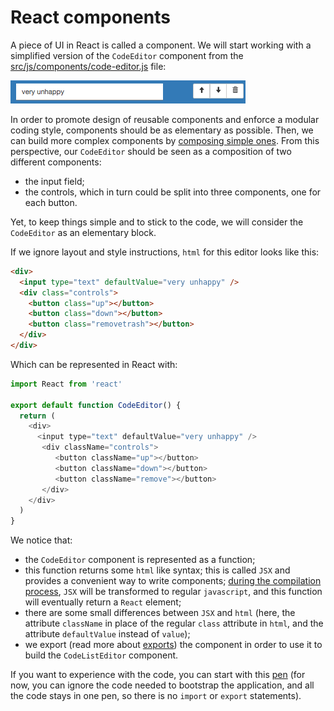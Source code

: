 # React components

A piece of UI in React is called a component. We will start working with a simplified version of the `CodeEditor` component from the [src/js/components/code-editor.js](https://github.com/InseeFr/Pogues/blob/master/src/js/components/code-editor.js) file:

![code editor component](../img/code-editor.png)

In order to promote design of reusable components and enforce a modular coding style, components should be as elementary as possible. Then, we can build more complex components by [composing simple ones](./combining-components.md). From this perspective, our `CodeEditor` should be seen as a composition of two different components:
- the input field;
- the controls, which in turn could be split into three components, one for each button.

Yet, to keep things simple and to stick to the code, we will consider the `CodeEditor` as an elementary block.

If we ignore layout and style instructions, `html` for this editor looks like this:

```html
<div>
  <input type="text" defaultValue="very unhappy" />
  <div class="controls">
    <button class="up"></button>
    <button class="down"></button>
    <button class="removetrash"></button>
  </div>
</div>
```

Which can be represented in React with:

```javascript
import React from 'react'

export default function CodeEditor() {
  return (
    <div>
      <input type="text" defaultValue="very unhappy" />
       <div className="controls">
          <button className="up"></button>
          <button className="down"></button>
          <button className="remove"></button>
       </div>
    </div>
  )
}
```

We notice that:
- the `CodeEditor` component is represented as a function;
- this function returns some `html` like syntax; this is called `JSX` and provides a convenient way to write components; [during the compilation process](/doc/implementation-details/build-process.md), `JSX` will be transformed to regular `javascript`, and this function will eventually return a `React` element;
- there are some small differences between `JSX` and `html` (here, the attribute `className` in place of the regular `class` attribute in `html`, and the attribute `defaultValue` instead of `value`);
- we export (read more about [exports](/doc/javascript/syntax.md#export-and-import)) the component in order to use it to build the `CodeListEditor` component.

If you want to experience with the code, you can start with this [pen](http://codepen.io/BoogalooJB/pen/PWJOEP) (for now, you can ignore the code needed to bootstrap the application, and all the code stays in one pen, so there is no `import` or `export` statements).

<!-- Add script to embed codepens -->
<script async src="https://production-assets.codepen.io/assets/embed/ei.js"></script>
<p
  data-height="434"
  data-theme-id="dark"
  data-slug-hash="PWJOEP"
  data-default-tab="js,result"
  data-user="BoogalooJB"
  data-embed-version="2"
  data-pen-title="React and Redux within Pogues"
  class="codepen" />


<!-- pen content
//bootstrap the application (you can ignore this for now)
ReactDOM.render(
  <CodeEditor />,
  document.getElementById('base')
);


function CodeEditor() {
  return (
    <div>
      <input
         type="text"
         value="very unhappy" />
       <div className="controls">
          <button className="up" />
          <button className="down" />
          <button className="remove" />
       </div>
    </div>
  )
}
-->